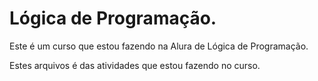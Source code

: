 <h1>Lógica de Programação.</h1>
<p>Este é um curso que estou fazendo na Alura de Lógica de Programação.<br></p>
<p>Estes arquivos é das atividades que estou fazendo no curso.</p>
